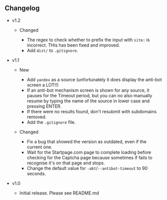 ## Changelog

- v1.2

  - Changed

    - The regex to check whether to prefix the input with `site:` is incorrect. THis has been fixed and improved.
    - Add `dist/` to `.gitignore`.

- v1.1

  - New

    - Add `yandex` as a source (unfortunately it does display the anti-bot screen a LOT!!)
    - If an anti-bot mechanism screen is shown for any source, it pauses for the Timeout period, but you can no also manually resume by typing the name of the source in lower case and pressing ENTER.
    - If there were no results found, don't resubmit with subdomains removed.
    - Add the `.gitignore` file.

  - Changed

    - Fix a bug that showed the version as outdated, even if the current one.
    - Wait for the Startpage.com page to complete loading before checking for the Captcha page because sometimes if fails to recognise it's on that page and stops.
    - Change the default value for `-abt`/`--antibot-timeout` to 90 seconds.

- v1.0

  - Initial release. Please see README.md
